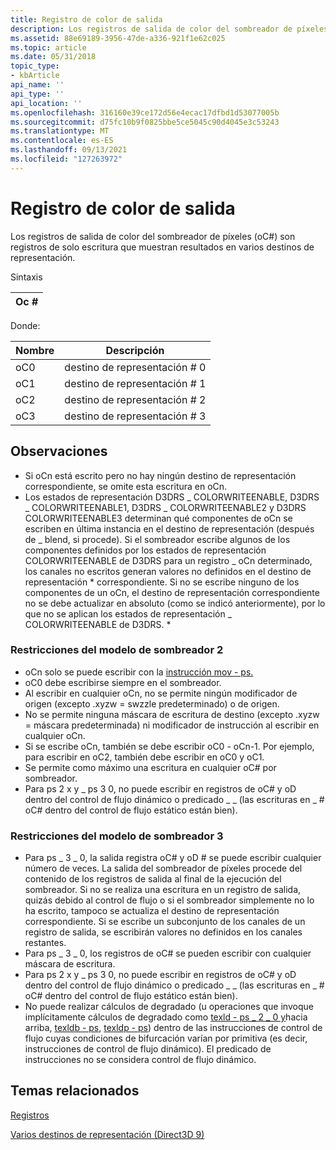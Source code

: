 ```yaml
---
title: Registro de color de salida
description: Los registros de salida de color del sombreador de píxeles (oC\) son registros de solo escritura que muestran resultados en varios destinos de representación.
ms.assetid: 88e69189-3956-47de-a336-921f1e62c025
ms.topic: article
ms.date: 05/31/2018
topic_type:
- kbArticle
api_name: ''
api_type: ''
api_location: ''
ms.openlocfilehash: 316160e39ce172d56e4ecac17dfbd1d53077005b
ms.sourcegitcommit: d75fc10b9f0825bbe5ce5045c90d4045e3c53243
ms.translationtype: MT
ms.contentlocale: es-ES
ms.lasthandoff: 09/13/2021
ms.locfileid: "127263972"
---
```

# <a name="output-color-register"></a>Registro de color de salida

Los registros de salida de color del sombreador de píxeles (oC#) son registros de solo escritura que muestran resultados en varios destinos de representación.

Sintaxis



| Oc # |
|------|



 

Donde:



| Nombre | Descripción       |
|------|-------------------|
| oC0  | destino de representación \# 0 |
| oC1  | destino de representación \# 1 |
| oC2  | destino de representación \# 2 |
| oC3  | destino de representación \# 3 |



 

## <a name="remarks"></a>Observaciones

-   Si oCn está escrito pero no hay ningún destino de representación correspondiente, se omite esta escritura en oCn.
-   Los estados de representación D3DRS \_ COLORWRITEENABLE, D3DRS \_ COLORWRITEENABLE1, D3DRS \_ COLORWRITEENABLE2 y D3DRS COLORWRITEENABLE3 determinan qué componentes de oCn se escriben en última instancia en el destino de representación (después de \_ blend, si procede). Si el sombreador escribe algunos de los componentes definidos por los estados de representación COLORWRITEENABLE de D3DRS para un registro \_ oCn determinado, los canales no escritos generan valores no definidos en el destino de representación \* correspondiente. Si no se escribe ninguno de los componentes de un oCn, el destino de representación correspondiente no se debe actualizar en absoluto (como se indicó anteriormente), por lo que no se aplican los estados de representación \_ COLORWRITEENABLE de D3DRS. \*

### <a name="shader-model-2-restrictions"></a>Restricciones del modelo de sombreador 2

-   oCn solo se puede escribir con la [instrucción mov - ps.](mov---ps.md)
-   oC0 debe escribirse siempre en el sombreador.
-   Al escribir en cualquier oCn, no se permite ningún modificador de origen (excepto .xyzw = swzzle predeterminado) o de origen.
-   No se permite ninguna máscara de escritura de destino (excepto .xyzw = máscara predeterminada) ni modificador de instrucción al escribir en cualquier oCn.
-   Si se escribe oCn, también se debe escribir oC0 - oCn-1. Por ejemplo, para escribir en oC2, también debe escribir en oC0 y oC1.
-   Se permite como máximo una escritura en cualquier oC# por sombreador.
-   Para ps 2 x y \_ ps 3 0, no puede escribir en registros de oC# y oD dentro del control de flujo dinámico o predicado \_ \_ (las escrituras en \_ \# oC# dentro del control de flujo estático están bien).

### <a name="shader-model-3-restrictions"></a>Restricciones del modelo de sombreador 3

-   Para ps \_ 3 \_ 0, la salida registra oC# y oD \# se puede escribir cualquier número de veces. La salida del sombreador de píxeles procede del contenido de los registros de salida al final de la ejecución del sombreador. Si no se realiza una escritura en un registro de salida, quizás debido al control de flujo o si el sombreador simplemente no lo ha escrito, tampoco se actualiza el destino de representación correspondiente. Si se escribe un subconjunto de los canales de un registro de salida, se escribirán valores no definidos en los canales restantes.
-   Para ps \_ 3 \_ 0, los registros de oC# se pueden escribir con cualquier máscara de escritura.
-   Para ps 2 x y \_ ps 3 0, no puede escribir en registros de oC# y oD dentro del control de flujo dinámico o predicado \_ \_ (las escrituras en \_ \# oC# dentro del control de flujo estático están bien).
-   No puede realizar cálculos de degradado (u operaciones que invoque implícitamente cálculos de degradado como [texld - ps \_ 2 \_ 0 y](texld---ps-2-0.md)hacia arriba, [texldb - ps](texldb---ps.md), [texldp - ps](texldp---ps.md)) dentro de las instrucciones de control de flujo cuyas condiciones de bifurcación varían por primitiva (es decir, instrucciones de control de flujo dinámico). El predicado de instrucciones no se considera control de flujo dinámico.

## <a name="related-topics"></a>Temas relacionados

<dl> <dt>

[Registros](dx9-graphics-reference-asm-ps-registers.md)
</dt> <dt>

[Varios destinos de representación (Direct3D 9)](/windows/desktop/direct3d9/multiple-render-targets)
</dt> </dl>

 

 